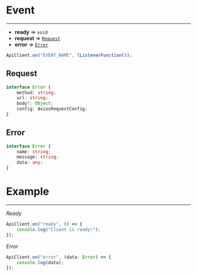# Event

---

-   **ready** => `void`
-   **request** => [`Request`](#request)
-   **error** => [`Error`](#error)

```typescript
ApiClient.on("EVENT_NAME", lListenerFunction());
```

## Request

```typescript
interface Error {
    method: string;
    url: string;
    body?: Object;
    config: AxiosRequestConfig;
}
```

## Error

```typescript
interface Error {
    name: string;
    message: string;
    data: any;
}
```

# Example

---

_Ready_

```typescript
ApiClient.on("ready", () => {
    console.log("Client is ready!");
});
```

_Error_

```typescript
ApiClient.on("error", (data: Error) => {
    console.log(data);
});
```
